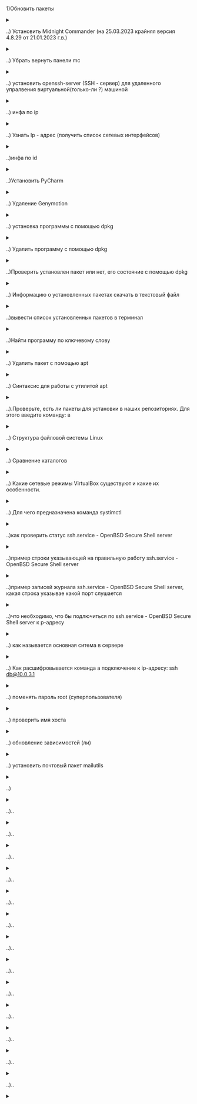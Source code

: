1)Обновить пакеты
<details>
<summary></summary>

```javascript

sudo apt update - обновить список пакетов (из терминала даете команду пойти в интернет и обновить из доступных репозиторием пакет)

sudo apt upgrade

sudo apt full-upgrade

```

</details>

..) Установить Midnight Commander (на 25.03.2023 крайняя версия 4.8.29 от 21.01.2023 г.в.)

<details>

<summary></summary>

```javascript

sudo apt install mc

```

</details>


..) Убрать вернуть панели mc

<details>

<summary></summary>

```javascript

.Ctrl + o

```

</details>



..) установить оpenssh-server (SSH - сервер) для удаленного упралвения виртуальной(только-ли ?) машиной

<details>

<summary></summary>

```javascript

sudo apt install apenssh-server

```

</details>


..) инфа по ip

<details>

<summary></summary>

```javascript

ip

```

</details>


..) Узнать Ip - адрес (получить список сетевых интерфейсов)

<details>

<summary></summary>

```javascript

ip a (и получим список сетевых интерфейсов)

```

</details>




..)инфа по id

<details>

<summary></summary>

```javascript

id

```

</details>


..)Установить PyCharm

<details>
<summary></summary>

```javascript

Бесплатная версия (ограничение по базам данным и созданию сайтов):

sudo snap install pycharm-community --classic

Полная версия:

sudo snap install pycharm-professional --classic

```

</details>

..) Удаление Genymotion

<details>
<summary></summary>

```javascript

Из папки где было, (т.к. с помощью apt-get uninstall удаляется если только программа была установлена с помощью apt-get install)

./genymotion-3.1.2-linux_x64.bin --uninstall

```

</details>

..) установка программы с помощью dpkg

<details>

<summary></summary>

![install_dpkg.jpg](install_dpkg.jpg)

```javascript



```

</details>

..) Удалить программу с помощью dpkg

<details>

<summary></summary>

![remove_dpkg.jpg](remove_dpkg.jpg)

```javascript



```

</details>

..)Проверить установлен пакет или нет, его состояние с помощью dpkg
<details>
<summary></summary>

```javascript

dpkg -s jdk-19


```

</details>

..) Информацию о установленных пакетах скачать в текстовый файл
<details>
<summary></summary>

```javascript

dpkg --get-selections > ~/package.txt

```

</details>

..)вывести список установленных пакетов в терминал
<details>
<summary></summary>

```javascript

apt list --installed

или

dpkg --get-selections



```

</details>

..)Найти программу по ключевому слову

<details>

<summary></summary>

```javascript

sudo apt list --installed | ключевое слово

```

</details>

..) Удалить пакет с помощью apt
<details>
<summary></summary>

```javascript

sudo apt remove program_name

```

</details>

..) Синтаксис для работы с утилитой apt
<details>
<summary></summary>

```javascript

Синтаксис для работы с утилитой:

sudo apt опции команда имя_пакета
Команды apt для управления пакетами:

download ― скачать, но не устанавливать пакет;
update ― обновление информации о списках пакетов в репозиториях,
upgrade ― обновление системы без удаления пакетов,
full-upgrade ― полное обновление системы с удалением конфликтующих зависимостей,
install ― установка пакета,
remove ― удаление пакета, но без удаления конфигурационных файлов,
purge ― полное удаление пакета,
autoremove ― автоматическое удаление ненужных пакетов,
search ― поиск пакета в локальной базе данных,
show ― узнать информацию о пакете.
Основные опции:

c ― сторонний конфигурационный файл,
o ― строка конфигурации,
t ― версия релиза, для которой устанавливать пакет,
f ― выполнить операцию принудительно.

```

</details>

..).Проверьте, есть ли пакеты для установки в наших репозиториях. Для этого введите команду:
в
<details>

<summary></summary>

```javascript



apt search gimp

Вместо gimp вставьте название вашей программы.

```

</details>

..) Структура файловой системы Linux

<details>

<summary></summary>



```javascript

1) FHS (Filesystem Hierarchy Standard - страндарт иерархии файловой системы) во всех юникс подобных файловый системах кроме Виндовс и DOS;
2) верхний уровень - root
3) в bin - исполняемые файлы (бинарный файлы)
4) в boot - все что качается загрузки, ядро, настройки загрузчика.
5) в dev (от слова: devices) - виртуальные файлы предоставляемые операциаонной системой для обращения к устройствам 
6) в ets (от слова:  etsetera) - директория для настоек системы в целом
7) в home - каталоги для пользователей
8) в lib - библиотеки (это промежуточый уровень софта, часто устанавливается автоматически в качестве зависимостей от других пакетов)
9) в media - для подключения новых устройств (напимер втоой диск, так можено создать его директорию т.к. для любого нового устройства неоходимо создать каталог и туда подключить его (называется монтирование))
10) в mnt - тоже, что и media, но отличается тем, что как правило используется для временного подключения, например на один раз
11) opt - для дополнительного софта
12) root - директория суперпользоватеся администратора данной системы
13) sbin - тоже, что и bin, только заточены под работу системного администратора
14) srv - для работы серверной системы
15) в tmp - временные файлы используется для работы с тем, что не требует постоянного хранения
16) в usr - находятся пользовательские файлы, актуально в настоящее время для хранения реальных каталогов (din, include, lib, sbin - аналогичные раннее указанным и реально используюемые системой)
17) в var - (находятся директории cache, log, spool, tmp) в данной директории var находятся данные, изменяемые файлы, которые могут быть например журналами, данными приложений, например почтового сервера, базы данных, все ценное хранится в этой директории, потенциально данная директория быстро растет.



```

![FSLinux.jpg](FSLinux.jpg)

</details>


..) Сравнение каталогов

<details>

<summary></summary>

```javascript

diff --brief --recursive Dir1 Dir2
Files Dir1/client.log and Dir2/client.log differ
Files Dir1/file02 and Dir2/file02 differ
Files Dir1/file03 and Dir2/file03 differ
Only in Dir2: file04
Files Dir1/subdir1/file12 and Dir2/subdir1/file12 differ
Files Dir1/subdir2/file22 and Dir2/subdir2/file22 differ
Only in Dir2/subdir2: file23
Only in Dir1: subdir3
Копировать
Еще одна полезная опция утилиты diff – exclude, она позволяет отфильтровывать элементы, которые нас не интересуют в рамках сравнения. Чтобы исключить все файлы *.log из приведенного выше примера, мы добавляем –exclude=’*.log’ в команду:

diff --brief --recursive Dir1 Dir2 --exclude '*.log'
Files Dir1/file02 and Dir2/file02 differ
Files Dir1/file03 and Dir2/file03 differ
Only in Dir2: file04
Files Dir1/subdir1/file12 and Dir2/subdir1/file12 differ
Files Dir1/subdir2/file22 and Dir2/subdir2/file22 differ
Only in Dir2/subdir2: file23
Only in Dir1: subdir3
Копировать
Здесь следует иметь в виду одну вещь: утилита diff сравнивает файлы по содержимому, и это может привести к значительной задержке при больших объемах сравниваемых данных.

```

</details>


..) Какие сетевые режимы VirtualBox существуют и какие их особенности.

<details>

<summary></summary>

```javascript

1) Мост (bridge) - BM в локальной сети, прямой доступ к BM и IP. (Виртуальная машина оказывается в нашей сети. Получаем IP-адрес виртуальной машины и подключаемся к ней, например для получения доступа по протоколу р-си-сашш) Мост плохо работае через вай-фай адаптер, хорошо работает через сетевое подключение.
2) NAT-BM в своей сети, доступ к машине только через проброс портов (Получаем виртуальную маши в своей изолированной среде т.у. сама виртуальная машина можеь выходить в интернет, но обратиться к ней с наружи прото так не получится. Для этого требуется "проброс портов".) Лучше работает через вай-фай адаптер, чем мост.


```

</details>


..) Для чего предназначена команда systimctl

<details>

<summary></summary>

```javascript

соманда предназначенная для проверки статуса сервисов

```

</details>



..)как проверить статус ssh.service - OpenBSD Secure Shell server

<details>

<summary></summary>

```javascript

systemctl status ssh

```

</details>


..)пример строки указывающей на правильную работу ssh.service - OpenBSD Secure Shell server

<details>

<summary></summary>

```javascript

Active: active (running) since Fri 2023-03-31 08:16:42 MSK; 54min ago

```

</details>


..)пример записей журнала ssh.service - OpenBSD Secure Shell server, какая строка указывае какой порт слушается

<details>

<summary></summary>

```javascript

мар 31 08:16:41 vladi-x540y systemd[1]: Starting OpenBSD Secure Shell server...
мар 31 08:16:42 vladi-x540y sshd[1073]: Server listening on 0.0.0.0 port 22.
(коментарий: вторая строка, та что над текущей строкой)
мар 31 08:16:42 vladi-x540y sshd[1073]: Server listening on :: port 22.
мар 31 08:16:42 vladi-x540y systemd[1]: Started OpenBSD Secure Shell server.

```

</details>


..)что необходимо, что бы подлючиться по ssh.service - OpenBSD Secure Shell server к p-адресу

<details>

<summary></summary>

```javascript

ssh - клиент

```

</details>

..) как называется основная ситема в сервере 

<details>

<summary></summary>

```javascript

хостовая

```

</details>

..) Как расшифровывается команда а подключение к ip-адресу: ssh db@10.0.3.1

<details>

<summary></summary>

```javascript

ssh(обращение к ssh)
db(пользователь)
@(разделитель)
10.0.3.1(текущий ip-адрес, который использует работающая система в текущий момент)

```

</details>

..) поменять пароль root (суперпользователя)

<details>

<summary></summary>

```javascript

sudo passwd root

(примечание: при вводе в целя безопасности новый и старый пароль в панели просле ввода, не вводится (не показывается))

```

</details>

..) проверить имя хоста

<details>

<summary></summary>

```javascript

hostname

```

</details>


..) обновление зависимостей (ли)

<details>

<summary></summary>

```javascript

sudo apt update


```

</details>


..) установить почтовый пакет mailutils

<details>

<summary></summary>

```javascript

sudo apt install mailutils


если в ходе установки диалоговое окно настроек не запустилось его можно запустить принудительно:

sudo dpkg-reconfigure postfix

```

</details>


..) 

<details>

<summary></summary>

```javascript

..

```

</details>


..)..

<details>

<summary></summary>

```javascript

..

```

</details>


..)..

<details>

<summary></summary>

```javascript

..

```

</details>


..)..

<details>

<summary></summary>

```javascript

..

```

</details>


..)..

<details>

<summary></summary>

```javascript

..

```

</details>


..)..

<details>

<summary></summary>

```javascript

..

```

</details>


..)..

<details>

<summary></summary>

```javascript

..

```

</details>


..)..

<details>

<summary></summary>

```javascript

..

```

</details>


..)..

<details>

<summary></summary>

```javascript

..

```

</details>


..)..

<details>

<summary></summary>

```javascript

..

```

</details>


..)..

<details>

<summary></summary>

```javascript

..

```

</details>


..)..

<details>

<summary></summary>

```javascript

..

```

</details>


..)..

<details>

<summary></summary>

```javascript

..

```

</details>


..)..

<details>

<summary></summary>

```javascript

..

```

</details>

